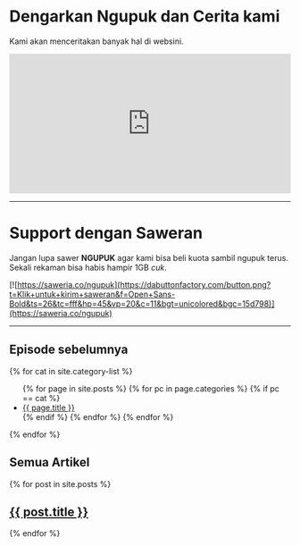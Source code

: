 # Dengarkan Ngupuk dan Cerita kami

Kami akan menceritakan banyak hal di websini.

<iframe src="https://open.spotify.com/embed/show/50m3Obwrrx2Cpn0M7aanR7" width="100%" height="250" frameborder="0" allowtransparency="true" allow="encrypted-media"></iframe>

---

# Support dengan Saweran

Jangan lupa sawer **NGUPUK** agar kami bisa beli kuota sambil ngupuk terus. Sekali rekaman bisa habis hampir 1GB _cuk_.

[![https://saweria.co/ngupuk](https://dabuttonfactory.com/button.png?t=Klik+untuk+kirim+saweran&f=Open+Sans-Bold&ts=26&tc=fff&hp=45&vp=20&c=11&bgt=unicolored&bgc=15d798)](https://saweria.co/ngupuk)

---

## Episode sebelumnya

{% for cat in site.category-list %}

  <ul>
    {% for page in site.posts %}
      {% for pc in page.categories %}
        {% if pc == cat %}
          <li><a href="{{ page.url }}">{{ page.title }}</a></li>
        {% endif %}   
      {% endfor %}  
    {% endfor %}  
  </ul>
{% endfor %}

## Semua Artikel

{% for post in site.posts %}

  <article>
    <h2>
      <a href="{{ post.url }}">
        {{ post.title }}
      </a>
    </h2>
  </article>
{% endfor %}
